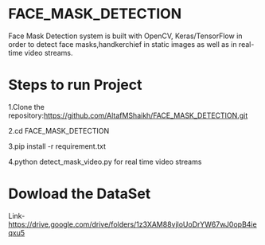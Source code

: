 # FACE_MASK_DETECTION
Face Mask Detection system is built with OpenCV, Keras/TensorFlow in order to detect face masks,handkerchief in static images as well as in real-time video streams.

# Steps to run Project
1.Clone the repository:https://github.com/AltafMShaikh/FACE_MASK_DETECTION.git

2.cd FACE_MASK_DETECTION

3.pip install -r requirement.txt

4.python detect_mask_video.py for real time video streams

# Dowload the DataSet
Link-https://drive.google.com/drive/folders/1z3XAM88vjloUoDrYW67wJ0opB4ieqxu5
